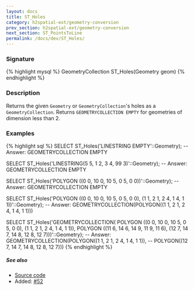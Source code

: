 ```yaml
---
layout: docs
title: ST_Holes
category: h2spatial-ext/geometry-conversion
prev_section: h2spatial-ext/geometry-conversion
next_section: ST_PointsToLine
permalink: /docs/dev/ST_Holes/
---
```


### Signature

{% highlight mysql %}
GeometryCollection ST_Holes(Geometry geom)
{% endhighlight %}

### Description

Returns the given `Geometry` or `GeometryCollection`'s holes as a
`GeometryCollection`. Returns `GEOMETRYCOLLECTION EMPTY` for geometries of
dimension less than 2.

### Examples

{% highlight sql %}
SELECT ST_Holes('LINESTRING EMPTY'::Geometry);
-- Answer: GEOMETRYCOLLECTION EMPTY

SELECT ST_Holes('LINESTRING(5 5, 1 2, 3 4, 99 3)'::Geometry);
-- Answer: GEOMETRYCOLLECTION EMPTY

SELECT ST_Holes('POLYGON ((0 0, 10 0, 10 5, 0 5, 0 0))'::Geometry);
-- Answer: GEOMETRYCOLLECTION EMPTY

SELECT ST_Holes('POLYGON ((0 0, 10 0, 10 5, 0 5, 0 0),
                          (1 1, 2 1, 2 4, 1 4, 1 1))'::Geometry);
-- Answer: GEOMETRYCOLLECTION(POLYGON((1 1, 2 1, 2 4, 1 4, 1 1)))

SELECT ST_Holes('GEOMETRYCOLLECTION(
                POLYGON ((0 0, 10 0, 10 5, 0 5, 0 0),
                         (1 1, 2 1, 2 4, 1 4, 1 1)),
                POLYGON ((11 6, 14 6, 14 9, 11 9, 11 6),
                         (12 7, 14 7, 14 8, 12 8, 12 7)))'::Geometry);
-- Answer: GEOMETRYCOLLECTION(POLYGON((1 1, 2 1, 2 4, 1 4, 1 1)),
--                            POLYGON((12 7, 14 7, 14 8, 12 8, 12 7)))
{% endhighlight %}

##### See also

* [Source code](https://github.com/irstv/H2GIS/blob/master/h2spatial-ext/src/main/java/org/h2gis/h2spatialext/function/spatial/convert/ST_Holes.java)
* Added: [#52](https://github.com/irstv/H2GIS/pull/52)
